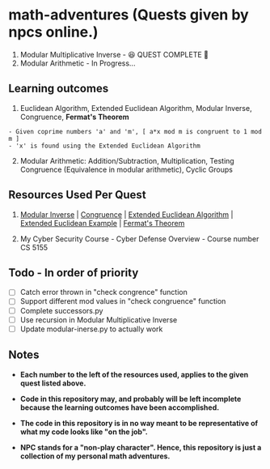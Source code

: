# math-adventures (Quests given by npcs online.)
 1. Modular Multiplicative Inverse - :satisfied: QUEST COMPLETE :triumph:
 2. Modular Arithmetic - In Progress...

## Learning outcomes
 1. Euclidean Algorithm, Extended Euclidean Algorithm, Modular Inverse, Congruence, **Fermat's Theorem**
   ```
   - Given coprime numbers 'a' and 'm', [ a*x mod m is congruent to 1 mod m ]
   - 'x' is found using the Extended Euclidean Algorithm
   ```
 2. Modular Arithmetic: Addition/Subtraction, Multiplication, Testing Congruence (Equivalence in modular arithmetic), Cyclic Groups 

## Resources Used Per Quest
 1. [Modular Inverse](https://cp-algorithms.com/algebra/module-inverse.html#:~:text=Practice%20Problems-,Definition,x%20simply%20with%20a%E2%88%921.) | [Congruence](https://mathworld.wolfram.com/Congruence.html#:~:text=If%20two%20numbers%20and%20have,modulo%20%22%20is%20written%20mathematically%20as) | [Extended Euclidean Algorithm](https://en.wikipedia.org/wiki/Extended_Euclidean_algorithm) | [Extended Euclidean Example](https://www.youtube.com/watch?v=6KmhCKxFWOs) | [Fermat's Theorem](https://en.wikipedia.org/wiki/Fermat%27s_little_theorem) 

 2. My Cyber Security Course - Cyber Defense Overview - Course number CS 5155 

## Todo - In order of priority
 - [ ] Catch error thrown in "check congrence" function
 - [ ] Support different mod values in "check congruence" function
 - [ ] Complete successors.py
 - [ ] Use recursion in Modular Multiplicative Inverse
 - [ ] Update modular-inerse.py to actually work
 
## Notes
- **Each number to the left of the resources used, applies to the given quest listed above.**

- **Code in this repository may, and probably will be left incomplete because the learning outcomes have been accomplished.**

- **The code in this repository is in no way meant to be representative of what my code looks like "on the job".** 

- **NPC stands for a "non-play character". Hence, this repository is just a collection of my personal math adventures.**
